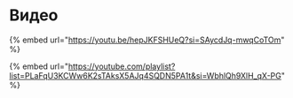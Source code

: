 # Видео

{% embed url="https://youtu.be/hepJKFSHUeQ?si=SAycdJq-mwqCoTOm" %}

{% embed url="https://youtube.com/playlist?list=PLaFqU3KCWw6K2sTAksX5AJq4SQDN5PA1t&si=WbhlQh9XlH_qX-PG" %}
